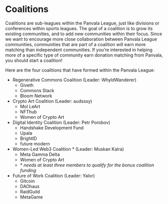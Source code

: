 # Coalitions

Coalitions are sub-leagues within the Panvala League, just like divisions or conferences within sports leagues. The goal of a coalition is to grow its existing communities, and to add new communities within their focus. Since we want to encourage more close collaboration between Panvala League communities, communities that are part of a coalition will earn more matching than independent communities. If you’re interested in helping more of a specific type of community earn donation matching from Panvala, you should start a coalition!

Here are the four coalitions that have formed within the Panvala League:

* Regenerative Commons Coalition \(Leader: WhyldWanderer\)
  * Giveth
  * Commons Stack
  * Bloom Network
* Crypto Art Coalition \(Leader: audsssy\)
  * Mol LeArt
  * NFThub
  * Women of Crypto Art
* Digital Identity Coalition \(Leader: Petr Porobov\)
  * Handshake Development Fund
  * Upala
  * BrightID
  * future modern
* Women-Led Web3 Coalition \* \(Leader: Muskan Kalra\)
  * Meta Gamma Delta
  * Women of Crypto Art
  * \* _needs at least three members to qualify for the bonus coalition funding_
* Future of Work Coalition \(Leader: Yalor\)
  * Gitcoin
  * DAOhaus
  * RaidGuild
  * MetaGame

